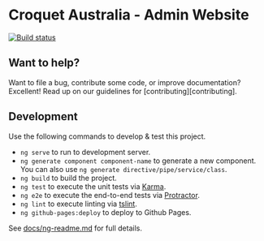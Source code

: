 # Croquet Australia - Admin Website

[![Build status](https://ci.appveyor.com/api/projects/status/957tmfmcl1ennvr0/branch/master?svg=true)](https://ci.appveyor.com/project/TimMurphy/croquet-australia-admin-website/branch/master)

## Want to help?

Want to file a bug, contribute some code, or improve documentation? Excellent! Read up on our
guidelines for [contributing][contributing].

## Development

Use the following commands to develop & test this project.

- `ng serve` to run to development server.
- `ng generate component component-name` to generate a new component. You can also use `ng generate directive/pipe/service/class`.
- `ng build` to build the project.
- `ng test` to execute the unit tests via [Karma](https://karma-runner.github.io).
- `ng e2e` to execute the end-to-end tests via [Protractor](http://www.protractortest.org/). 
- `ng lint` to execute linting via [tslint](https://palantir.github.io/tslint/).
- `ng github-pages:deploy` to deploy to Github Pages.

See [docs/ng-readme.md](./docs/ng-readme.md) for full details.
